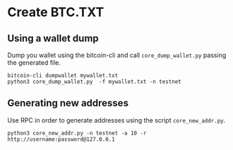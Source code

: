 # Create BTC.TXT

## Using a wallet dump

Dump you wallet using the bitcoin-cli and call `core_dump_wallet.py` passing the generated file.

```
bitcoin-cli dumpwallet mywallet.txt
python3 core_dump_wallet.py  -f mywallet.txt -n testnet
```

## Generating new addresses
Use RPC in order to generate addresses using the script `core_new_addr.py`.

```
python3 core_new_addr.py -n testnet -a 10 -r http://username:password@127.0.0.1
```
